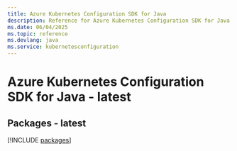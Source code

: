 ```yaml
---
title: Azure Kubernetes Configuration SDK for Java
description: Reference for Azure Kubernetes Configuration SDK for Java
ms.date: 06/04/2025
ms.topic: reference
ms.devlang: java
ms.service: kubernetesconfiguration
---
```

# Azure Kubernetes Configuration SDK for Java - latest
## Packages - latest
[!INCLUDE [packages](kubernetes-configuration-index.md)]